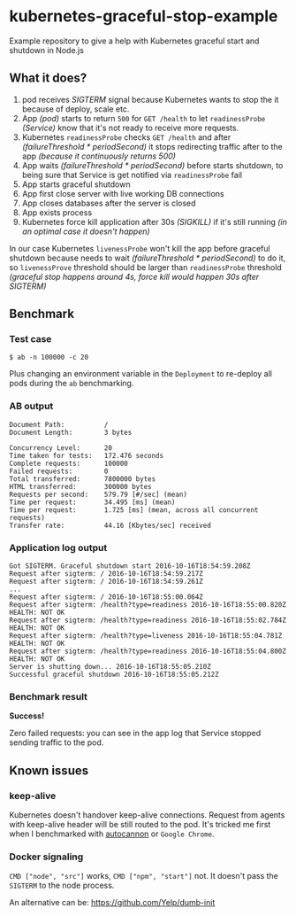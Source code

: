 # kubernetes-graceful-stop-example

Example repository to give a help with Kubernetes graceful start and shutdown in Node.js

## What it does?

1. pod receives *SIGTERM* signal because Kubernetes wants to stop the it because of deploy, scale etc.
2. App *(pod)* starts to return `500` for `GET /health` to let `readinessProbe` *(Service)* know that it's not ready to receive more requests.
3. Kubernetes `readinessProbe` checks `GET /health` and after *(failureThreshold * periodSecond)* it stops redirecting traffic after to the app *(because it continuously returns 500)*
4. App waits *(failureThreshold * periodSecond)* before starts shutdown, to being sure that Service is get notified via `readinessProbe` fail
5. App starts graceful shutdown
6. App first close server with live working DB connections
7. App closes databases after the server is closed
8. App exists process
9. Kubernetes force kill application after 30s *(SIGKILL)* if it's still running *(in an optimal case it doesn't happen)*

In our case Kubernetes `livenessProbe` won't kill the app before graceful shutdown because needs to wait *(failureThreshold * periodSecond)* to do it, so `livenessProve` threshold should be larger than `readinessProbe` threshold *(graceful stop happens around 4s, force kill would happen 30s after SIGTERM)*

## Benchmark

### Test case

```
$ ab -n 100000 -c 20
```

Plus changing an environment variable in the `Deployment` to re-deploy all pods during the `ab` benchmarking.

### AB output

```
Document Path:          /
Document Length:        3 bytes

Concurrency Level:      20
Time taken for tests:   172.476 seconds
Complete requests:      100000
Failed requests:        0
Total transferred:      7800000 bytes
HTML transferred:       300000 bytes
Requests per second:    579.79 [#/sec] (mean)
Time per request:       34.495 [ms] (mean)
Time per request:       1.725 [ms] (mean, across all concurrent requests)
Transfer rate:          44.16 [Kbytes/sec] received
```

### Application log output

```
Got SIGTERM. Graceful shutdown start 2016-10-16T18:54:59.208Z
Request after sigterm: / 2016-10-16T18:54:59.217Z
Request after sigterm: / 2016-10-16T18:54:59.261Z
...
Request after sigterm: / 2016-10-16T18:55:00.064Z
Request after sigterm: /health?type=readiness 2016-10-16T18:55:00.820Z
HEALTH: NOT OK
Request after sigterm: /health?type=readiness 2016-10-16T18:55:02.784Z
HEALTH: NOT OK
Request after sigterm: /health?type=liveness 2016-10-16T18:55:04.781Z
HEALTH: NOT OK
Request after sigterm: /health?type=readiness 2016-10-16T18:55:04.800Z
HEALTH: NOT OK
Server is shutting down... 2016-10-16T18:55:05.210Z
Successful graceful shutdown 2016-10-16T18:55:05.212Z
```

### Benchmark result

**Success!**

Zero failed requests: you can see in the app log that Service stopped sending traffic to the pod.

## Known issues

### keep-alive

Kubernetes doesn't handover keep-alive connections.
Request from agents with keep-alive header will be still routed to the pod.
It's tricked me first when I benchmarked with [autocannon](https://github.com/mcollina/autocannon) or `Google Chrome`.

### Docker signaling

`CMD ["node", "src"]` works, `CMD ["npm", "start"]` not.
It doesn't pass the `SIGTERM` to the node process.

An alternative can be:
https://github.com/Yelp/dumb-init
